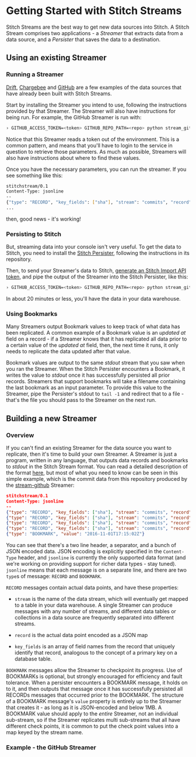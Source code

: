 # Getting Started with Stitch Streams

Stitch Streams are the best way to get new data sources into Stitch.
A Stitch Stream comprises two applications - a *Streamer* that
extracts data from a data source, and a *Persister* that saves the
data to a destination.

## Using an existing Streamer

### Running a Streamer

[Drift](https://github.com/stitchstreams/stream-drift),
[Chargebee](https://github.com/stitchstreams/stream-chargebee) and
[GitHub](https://github.com/stitchstreams/stream-github) are a few
examples of the data sources that have already been built with Stitch
Streams.

Start by installing the Streamer you intend to use, following the
instructions provided by that Streamer.  The Streamer will also have
instructions for being run.  For example, the GitHub Streamer is run with:

```bash
› GITHUB_ACCESS_TOKEN=<token> GITHUB_REPO_PATH=<repo> python stream_github.py
```

Notice that this Streamer reads a token out of the environment. This
is a common pattern, and means that you'll have to login to the
service in question to retrieve those parameters.  As much as
possible, Streamers will also have instructions about where to find
these values.

Once you have the necessary parameters, you can run the streamer.  If
you see something like this:

```bash
stitchstream/0.1
Content-Type: jsonline
--
{"type": "RECORD", "key_fields": ["sha"], "stream": "commits", "record": {"author": {"id": 207186, "site_admin": false, "login": "cmerrick", "type": "User", "html_url": "https://github.com/cmerrick", ...}, "sha": "7c2f541396ff5b25d3f842ce617295ce50b027de", "url": "https://api.github.com/repos/StitchStreams/getting-started/commits/7c2f541396ff5b25d3f842ce617295ce50b027de", "commit": {"comment_count": 0, "author": {"date": "2016-11-01T17:15:02Z", "email": "cmerrick@rjmetrics.com", "name": "Christopher Merrick"}, "message": "add using bookmarks section", ...}, "committer": { ... }, ...}}
...
```

then, good news - it's working!

### Persisting to Stitch

But, streaming data into your console isn't very useful. To get the
data to Stitch, you need to install the [Stitch
Persister](https://github.com/stitchstreams/persist-stitch), following
the instructions in its repository.

Then, to send your Streamer's data to Stitch, [generate an Stitch
Import API
token](https://docs.stitchdata.com/hc/en-us/articles/223759228-Getting-Started-with-the-Import-API#accesstoken),
and pipe the output of the Streamer into the Stitch Persister, like
this:

```bash
› GITHUB_ACCESS_TOKEN=<token> GITHUB_REPO_PATH=<repo> python stream_github.py | persist-stitch -C <your Stitch client ID> -T <the Stitch import API token>
```

In about 20 minutes or less, you'll have the data in your data
warehouse.

### Using Bookmarks

Many Streamers output Bookmark values to keep track of what data has
been replicated.  A common example of a Bookmark value is an *updated
at* field on a record - if a Streamer knows that it has replicated all
data prior to a certain value of the *updated at* field, then, the
next time it runs, it only needs to replicate the data updated after
that value.

Bookmark values are output to the same *stdout* stream that you saw
when you ran the Streamer.  When the Stitch Persister encounters a
Bookmark, it writes the value to *stdout* once it has successfully
persisted all prior records.  Streamers that support bookmarks will
take a filename containing the last bookmark as an input parameter. To
provide this value to the Streamer, pipe the Persister's stdout to
`tail -1` and redirect that to a file - that's the file you should
pass to the Streamer on the next run.

## Building a new Streamer

### Overview

If you can't find an existing Streamer for the data source you want to
replicate, then it's time to build your own Streamer.  A Streamer is
just a program, written in any language, that outputs data records and
bookmarks to *stdout* in the Stitch Stream format.  You can read a
detailed description of the format [here](format.html), but most of
what you need to know can be seen in this simple example, which is the
commit data from this repository produced by the
[stream-github](https://github.com/stitchstreams/stream-github)
Streamer:

```json
stitchstream/0.1
Content-Type: jsonline
--
{"type": "RECORD", "key_fields": ["sha"], "stream": "commits", "record": {"author": {"id": 207186, "site_admin": false, "login": "cmerrick", "type": "User", "html_url": "https://github.com/cmerrick", ...}, "sha": "7c2f541396ff5b25d3f842ce617295ce50b027de", "url": "https://api.github.com/repos/StitchStreams/getting-started/commits/7c2f541396ff5b25d3f842ce617295ce50b027de", "commit": {"comment_count": 0, "author": {"date": "2016-11-01T17:15:02Z", "email": "cmerrick@rjmetrics.com", "name": "Christopher Merrick"}, "message": "add using bookmarks section", ...}, "committer": { ... }, ...}}
{"type": "RECORD", "key_fields": ["sha"], "stream": "commits", "record": {"author": {"id": 207186, "site_admin": false, "login": "cmerrick", "type": "User", "html_url": "https://github.com/cmerrick", ...}, "sha": "4f961d199e8f96c4eb4c7bc071e5028b75640271", "url": "https://api.github.com/repos/StitchStreams/getting-started/commits/4f961d199e8f96c4eb4c7bc071e5028b75640271", "commit": {"comment_count": 0, "author": {"date": "2016-11-01T14:12:51Z", "email": "cmerrick@rjmetrics.com", "name": "Christopher Merrick"}, "message": "persisting to Stitch section", ...}, "committer": { ... }, ...}}
{"type": "RECORD", "key_fields": ["sha"], "stream": "commits", "record": {"author": {"id": 207186, "site_admin": false, "login": "cmerrick", "type": "User", "html_url": "https://github.com/cmerrick", ...}, "sha": "55b7d7590ba0f0f56e4e0d9bafccf549cb56744e", "url": "https://api.github.com/repos/StitchStreams/getting-started/commits/55b7d7590ba0f0f56e4e0d9bafccf549cb56744e", "commit": {"comment_count": 0, "author": {"date": "2016-10-31T17:29:13Z", "email": "cmerrick@rjmetrics.com", "name": "Christopher Merrick"}, "message": "using existing pt1", ...}, "committer": { ... }, ...}}
{"type": "RECORD", "key_fields": ["sha"], "stream": "commits", "record": {"author": {"id": 207186, "site_admin": false, "login": "cmerrick", "type": "User", "html_url": "https://github.com/cmerrick", ... }, "sha": "beb2d759464a067c44aebebe772c6e6c0f26c252", "url": "https://api.github.com/repos/StitchStreams/getting-started/commits/beb2d759464a067c44aebebe772c6e6c0f26c252", "commit": {"comment_count": 0, "author": {"date": "2016-10-31T16:55:48Z", "email": "cmerrick@rjmetrics.com", "name": "Christopher Merrick"}, "message": "first commit", ...}, "committer": { ... }, ...}}
{"type": "BOOKMARK", "value": "2016-11-01T17:15:02Z"}
```

You can see that there's a two line header, a separator, and a bunch
of JSON encoded data. JSON encoding is explicitly specified in the
`Content-Type` header, and `jsonline` is currently the only supported
data format (and we're working on providing support for richer data
types - stay tuned).  `jsonline` means that each message is on a
separate line, and there are two `type`s of message: `RECORD` and
`BOOKMARK`.

`RECORD` messages contain actual data points, and have
these properties:

 - `stream` is the name of the data stream, which will eventually get
   mapped to a table in your data warehouse.  A single Streamer can
   produce messages with any number of streams, and different data
   tables or collections in a data source are frequently separated
   into different streams.

 - `record` is the actual data point encoded as a JSON map

 - `key_fields` is an array of field names from the record that
   uniquely identify that record, analogous to the concept of a
   primary key on a database table.

`BOOKMARK` messages allow the Streamer to checkpoint its progress.
Use of BOOKMARKs is optional, but strongly encouraged for efficiency
and fault tolerance. When a persister encounters a BOOKMARK message,
it holds on to it, and then outputs that message once it has
successfully persisted all RECORDs messages that occurred prior to the
BOOKMARK. The structure of a BOOKMARK message's `value` property is
entirely up to the Streamer that creates it - as long as it is
JSON-encoded and below 1MB.  A BOOKMARK value should apply to the
*entire* Streamer, not an individual sub-stream, so if the Streamer
replicates multi sub-streams that all have different check points, it
is common to put the check point values into a map keyed by the stream
name.

### Example - the GitHub Streamer
